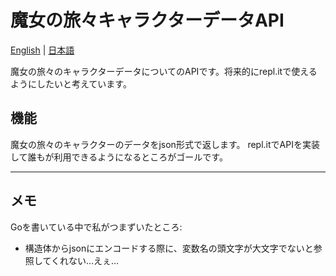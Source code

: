 # 魔女の旅々キャラクターデータAPI
[English](README.md) | [日本語](README.ja.md)

魔女の旅々のキャラクターデータについてのAPIです。将来的にrepl.itで使えるようにしたいと考えています。

## 機能
魔女の旅々のキャラクターのデータをjson形式で返します。
repl.itでAPIを実装して誰もが利用できるようになるところがゴールです。

***
## メモ
Goを書いている中で私がつまずいたところ: 
- 構造体からjsonにエンコードする際に、変数名の頭文字が大文字でないと参照してくれない…えぇ…
